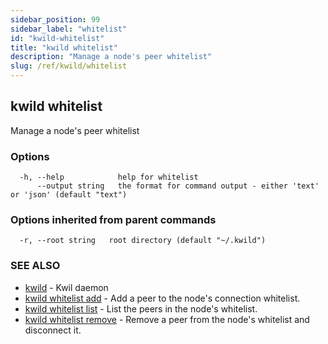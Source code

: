 ```yaml
---
sidebar_position: 99
sidebar_label: "whitelist"
id: "kwild-whitelist"
title: "kwild whitelist"
description: "Manage a node's peer whitelist"
slug: /ref/kwild/whitelist
---
```


## kwild whitelist

Manage a node's peer whitelist

### Options

```
  -h, --help            help for whitelist
      --output string   the format for command output - either 'text' or 'json' (default "text")
```

### Options inherited from parent commands

```
  -r, --root string   root directory (default "~/.kwild")
```

### SEE ALSO

* [kwild](/docs/ref/kwild)	 - Kwil daemon
* [kwild whitelist add](/docs/ref/kwild/whitelist/add)	 - Add a peer to the node's connection whitelist.
* [kwild whitelist list](/docs/ref/kwild/whitelist/list)	 - List the peers in the node's whitelist.
* [kwild whitelist remove](/docs/ref/kwild/whitelist/remove)	 - Remove a peer from the node's whitelist and disconnect it.

